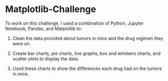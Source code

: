 # Matplotlib-Challenge

To work on this challenge, I used a combination of Python, Jupyter Notebook, Pandas, and Matplotlib to:

1. Clean the data provided about tumors in mice and the drug regimen they were on. 

2. Create bar charts, pie charts, line graphs, box and whiskers charts, and scatter plots to display the data.

3. Used these charts to show the differences each drug had on the tumors in mice. 

